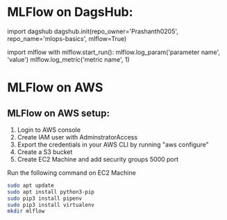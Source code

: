# MLFlow on DagsHub:

import dagshub
dagshub.init(repo_owner='Prashanth0205', repo_name='mlops-basics', mlflow=True)

import mlflow
with mlflow.start_run():
  mlflow.log_param('parameter name', 'value')
  mlflow.log_metric('metric name', 1)

# MLFlow on AWS

## MLFlow on AWS setup:

1. Login to AWS console 
2. Create IAM user with AdminstratorAccess 
3. Export the credentials in your AWS CLI by running "aws configure"
4. Create a S3 bucket 
5. Create EC2 Machine and add security groups 5000 port 

Run the following command on EC2 Machine 
```bash 
sudo apt update 
sudo apt install python3-pip 
sudo pip3 install pipenv
sudo pip3 install virtualenv 
mkdir mlflow 
```